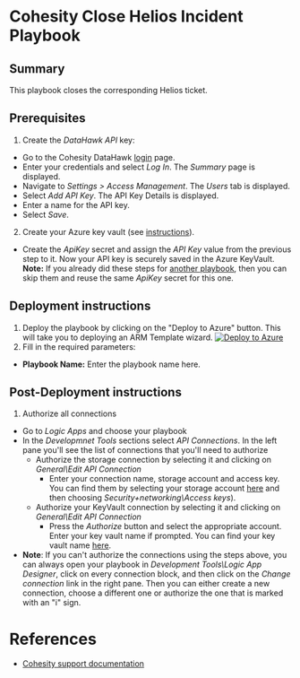 # Cohesity Close Helios Incident Playbook
## Summary
This playbook closes the corresponding Helios ticket.

## Prerequisites
1. Create the _DataHawk API_ key:
* Go to the Cohesity DataHawk [login](https://helios.cohesity.com/#/login) page.
* Enter your credentials and select _Log In_. The _Summary_ page is displayed.
* Navigate to _Settings > Access Management_. The _Users_ tab is displayed.
* Select _Add API Key_. The API Key Details is displayed.
* Enter a name for the API key.
* Select _Save_.
2. Create your Azure key vault (see [instructions](https://learn.microsoft.com/en-us/azure/key-vault/general/quick-create-portal)).
* Create the _ApiKey_ secret and assign the _API Key_ value from the previous step to it. Now your API key is securely saved in the Azure KeyVault.
**Note:** If you already did these steps for [another playbook](https://github.com/cohesity/Azure-Sentinel/tree/CohesitySecurity.internal/Solutions/CohesitySecurity/Playbooks/Cohesity_Close_Helios_Incident#readme), then you can skip them and reuse the same _ApiKey_ secret for this one.

## Deployment instructions
1. Deploy the playbook by clicking on the "Deploy to Azure" button. This will take you to deploying an ARM Template wizard.
[![Deploy to Azure](https://aka.ms/deploytoazurebutton)](https://portal.azure.com/#create/Microsoft.Template/uri/https%3A%2F%2Fraw.githubusercontent.com%2Fcohesity%2FAzure-Sentinel%2FCohesitySecurity.internal%2FSolutions%2FCohesitySecurity%2FPlaybooks%2FCohesity_Close_Helios_Incident%2Fazuredeploy.json)
2. Fill in the required parameters:
* __Playbook Name:__ Enter the playbook name here.

## Post-Deployment instructions
1. Authorize all connections
* Go to _Logic Apps_ and choose your playbook
* In the _Developmnet Tools_ sections select _API Connections_. In the left pane you'll see the list of connections that you'll need to authorize
  * Authorize the storage connection by selecting it and clicking on _General\Edit API Connection_
    * Enter your connection name, storage account and access key. You can find them by selecting your storage account [here](https://portal.azure.com/#view/HubsExtension/BrowseResource/resourceType/Microsoft.Storage%2FStorageAccounts) and then choosing _Security+networking\Access keys_).
  * Authorize your KeyVault connection by selecting it and clicking on _General\Edit API Connection_
    * Press the _Authorize_ button and select the appropriate account. Enter your key vault name if prompted. You can find your key vault name [here](https://portal.azure.com/#view/HubsExtension/BrowseResource/resourceType/Microsoft.KeyVault%2Fvaults).
* **Note**: If you can't authorize the connections using the steps above, you can always open your playbook in _Development Tools\Logic App Designer_, click on every connection block, and then click on the _Change connection_ link in the right pane. Then you can either create a new connection, choose a different one or authorize the one that is marked with an "i" sign.

#  References
- [Cohesity support documentation](https://docs.cohesity.com/ui/login?redirectPath=%2FHomePage%2FContent%2FTechGuides%2FTechnicalGuides.htm)
